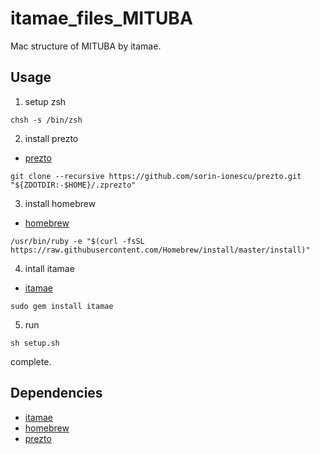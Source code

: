 # itamae_files_MITUBA

Mac structure of MITUBA by itamae.

## Usage

1. setup zsh

```
chsh -s /bin/zsh
```

2. install prezto
- [prezto](https://github.com/sorin-ionescu/prezto)

```
git clone --recursive https://github.com/sorin-ionescu/prezto.git "${ZDOTDIR:-$HOME}/.zprezto"
```

3. install homebrew
- [homebrew](https://brew.sh/index_ja.html)

```
/usr/bin/ruby -e "$(curl -fsSL https://raw.githubusercontent.com/Homebrew/install/master/install)"
```

4. intall itamae
- [itamae](https://github.com/itamae-kitchen/itamae)

```
sudo gem install itamae
```

5. run

```
sh setup.sh
```

complete.

## Dependencies

- [itamae](https://github.com/itamae-kitchen/itamae)
- [homebrew](https://brew.sh/index_ja.html)
- [prezto](https://github.com/sorin-ionescu/prezto)
